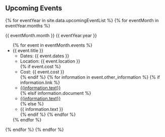 ## Upcoming Events
{% for eventYear in site.data.upcomingEventList %}
    {% for eventMonth in eventYear.months %}
<dl><dt> {{ eventMonth.month }} {{ eventYear.year }} </dt></dl>
<ul>
        {% for event in eventMonth.events %}
<li>
{{ event.title }}
    <ul>
        <li> Dates: {{ event.dates }} </li>
        <li> Location: {{ event.location }} </li>
        {% if event.cost %}
        <li> Cost: {{ event.cost }} </li>
        {% endif %}
            {% for information in event.other_information %}
                {% if information.link %}
        <li> <a href="{{information.link}}"> {{information.text}} </a></li>
                {% elsif information.document %}
        <li> <a href="{{site.url}}/{{information.document}}"> {{information.text}} </a></li>
                {% else %}
        <li> {{ information.text }} </li>
                {% endif %}
            {% endfor %}
    </ul>
</li>
        {% endfor %}
</ul>
    {% endfor %}
{% endfor %}
